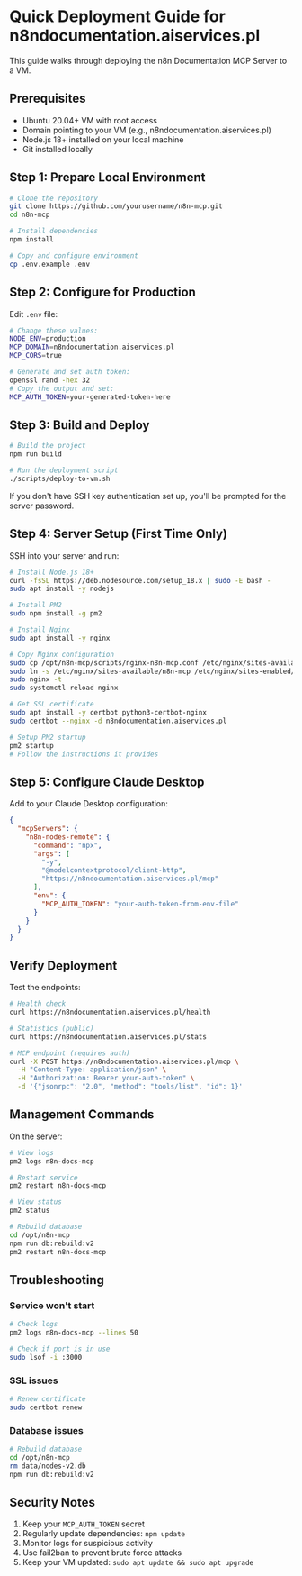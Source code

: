 # Quick Deployment Guide for n8ndocumentation.aiservices.pl

This guide walks through deploying the n8n Documentation MCP Server to a VM.

## Prerequisites

- Ubuntu 20.04+ VM with root access
- Domain pointing to your VM (e.g., n8ndocumentation.aiservices.pl)
- Node.js 18+ installed on your local machine
- Git installed locally

## Step 1: Prepare Local Environment

```bash
# Clone the repository
git clone https://github.com/yourusername/n8n-mcp.git
cd n8n-mcp

# Install dependencies
npm install

# Copy and configure environment
cp .env.example .env
```

## Step 2: Configure for Production

Edit `.env` file:

```bash
# Change these values:
NODE_ENV=production
MCP_DOMAIN=n8ndocumentation.aiservices.pl
MCP_CORS=true

# Generate and set auth token:
openssl rand -hex 32
# Copy the output and set:
MCP_AUTH_TOKEN=your-generated-token-here
```

## Step 3: Build and Deploy

```bash
# Build the project
npm run build

# Run the deployment script
./scripts/deploy-to-vm.sh
```

If you don't have SSH key authentication set up, you'll be prompted for the server password.

## Step 4: Server Setup (First Time Only)

SSH into your server and run:

```bash
# Install Node.js 18+
curl -fsSL https://deb.nodesource.com/setup_18.x | sudo -E bash -
sudo apt install -y nodejs

# Install PM2
sudo npm install -g pm2

# Install Nginx
sudo apt install -y nginx

# Copy Nginx configuration
sudo cp /opt/n8n-mcp/scripts/nginx-n8n-mcp.conf /etc/nginx/sites-available/n8n-mcp
sudo ln -s /etc/nginx/sites-available/n8n-mcp /etc/nginx/sites-enabled/
sudo nginx -t
sudo systemctl reload nginx

# Get SSL certificate
sudo apt install -y certbot python3-certbot-nginx
sudo certbot --nginx -d n8ndocumentation.aiservices.pl

# Setup PM2 startup
pm2 startup
# Follow the instructions it provides
```

## Step 5: Configure Claude Desktop

Add to your Claude Desktop configuration:

```json
{
  "mcpServers": {
    "n8n-nodes-remote": {
      "command": "npx",
      "args": [
        "-y",
        "@modelcontextprotocol/client-http",
        "https://n8ndocumentation.aiservices.pl/mcp"
      ],
      "env": {
        "MCP_AUTH_TOKEN": "your-auth-token-from-env-file"
      }
    }
  }
}
```

## Verify Deployment

Test the endpoints:

```bash
# Health check
curl https://n8ndocumentation.aiservices.pl/health

# Statistics (public)
curl https://n8ndocumentation.aiservices.pl/stats

# MCP endpoint (requires auth)
curl -X POST https://n8ndocumentation.aiservices.pl/mcp \
  -H "Content-Type: application/json" \
  -H "Authorization: Bearer your-auth-token" \
  -d '{"jsonrpc": "2.0", "method": "tools/list", "id": 1}'
```

## Management Commands

On the server:

```bash
# View logs
pm2 logs n8n-docs-mcp

# Restart service
pm2 restart n8n-docs-mcp

# View status
pm2 status

# Rebuild database
cd /opt/n8n-mcp
npm run db:rebuild:v2
pm2 restart n8n-docs-mcp
```

## Troubleshooting

### Service won't start
```bash
# Check logs
pm2 logs n8n-docs-mcp --lines 50

# Check if port is in use
sudo lsof -i :3000
```

### SSL issues
```bash
# Renew certificate
sudo certbot renew
```

### Database issues
```bash
# Rebuild database
cd /opt/n8n-mcp
rm data/nodes-v2.db
npm run db:rebuild:v2
```

## Security Notes

1. Keep your `MCP_AUTH_TOKEN` secret
2. Regularly update dependencies: `npm update`
3. Monitor logs for suspicious activity
4. Use fail2ban to prevent brute force attacks
5. Keep your VM updated: `sudo apt update && sudo apt upgrade`